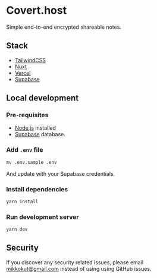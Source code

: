 # Covert.host

Simple end-to-end encrypted shareable notes.

## Stack

- [TailwindCSS](https://tailwindcss.com/)
- [Nuxt](https://nuxt.com/)
- [Vercel](https://vercel.com/)
- [Supabase](https://supabase.com/)


## Local development

### Pre-requisites
- [Node.js](https://nodejs.org/en/) installed
- [Supabase](https://supabase.com/) database.

### Add `.env` file


```bash
mv .env.sample .env
```   
And update with your Supabase credentials.

### Install dependencies

```bash
yarn install
```

### Run development server

```bash
yarn dev
```


## Security
If you discover any security related issues, please email [mikkokut@gmail.com](mailto:mikkokut@gmail.com) instead of using using GitHub issues.
